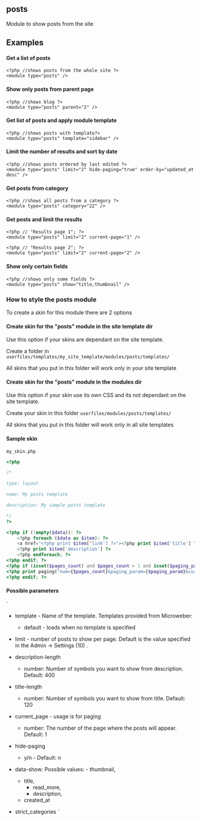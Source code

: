 ## posts

Module to show posts from the site

<module type="posts" /> 


## Examples

#### Get a list of posts
```
<?php //shows posts from the whole site ?>
<module type="posts" />
```

#### Show only posts from parent page
```
<?php //shows blog ?>
<module type="posts" parent="2" />
```

#### Get list of posts and apply module template
```
<?php //shows posts with template?>
<module type="posts" template="sidebar" />
```

#### Limit the number of results and sort by date
```
<?php //shows posts ordered by last edited ?>
<module type="posts" limit="2" hide-paging="true" order-by="updated_at desc" />
```

#### Get posts from category
```
<?php //shows all posts from a category ?>
<module type="posts" category="22" />
```

#### Get posts and limit the results
```
<?php // "Results page 1"; ?>
<module type="posts" limit="2" current-page="1" />
```
```
<?php // "Results page 2"; ?>
<module type="posts" limit="2" current-page="2" />
```
#### Show only certain fields
```
<?php //shows only some fields ?>
<module type="posts" show="title,thumbnail" />
```

### How to style the posts module

To create a skin for this module there are 2 options

#### Create skin for the "posts" module in the site template dir

Use this option if your skins are dependant on the site template.

Create a folder in `userfiles/templates/my_site_template/modules/posts/templates/`

All skins that you put in this folder will work only in your site template

#### Create skin for the "posts" module in the modules dir

Use this option if your skin use its own CSS and its not dependant on the site template.

Create your skin in this folder `userfiles/modules/posts/templates/`

All skins that you put in this folder will work only in all site templates

#### Sample skin

`my_skin.php`

```php
<?php

/*

type: layout

name: My posts template

description: My sample posts template

*/
?>

<?php if (!empty($data)): ?>
    <?php foreach ($data as $item): ?>
	<a href="<?php print $item['link'] ?>"><?php print $item['title'] ?></a>
	<?php print $item['description'] ?>
	<?php endforeach; ?>
<?php endif; ?>
<?php if (isset($pages_count) and $pages_count > 1 and isset($paging_param)): ?>
<?php print paging("num={$pages_count}&paging_param={$paging_param}&current_page={$current_page}") ?>
<?php endif; ?>
```
#### Possible parameters
`
* template - Name of the template.
	Templates provided from Microweber:
	- default - loads when no template is specified
            
* limit - number of posts to show per page. Default is the value specified in the Admin -> Settings (10) .

* description-length
	- number: Number of symbols you want to show from description. Default: 400

* title-length
	- number: Number of symbols you want to show from title. Default: 120

* current_page - usage is for paging
	- number: The number of the page where the posts will appear. Default: 1

* hide-paging
	- y/n - Default: n

* data-show:
	 Possible values:
    	 - thumbnail,
	 - title,
    	 - read_more,
         - description,
	 - created_at

* strict_categories
`
